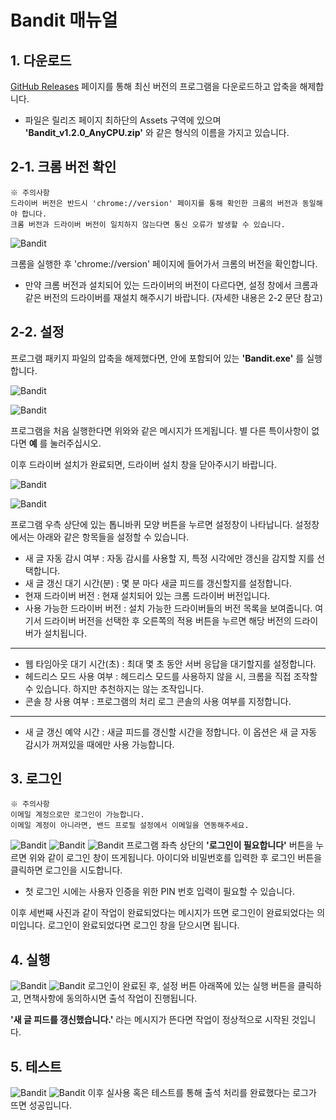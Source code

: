 # Bandit 매뉴얼

## 1. 다운로드
[GitHub Releases](https://github.com/handbros/Bandit/releases/latest) 페이지를 통해 최신 버전의 프로그램을 다운로드하고 압축을 해제합니다.

 * 파일은 릴리즈 페이지 최하단의 Assets 구역에 있으며 __'Bandit_v1.2.0_AnyCPU.zip'__ 와 같은 형식의 이름을 가지고 있습니다.

## 2-1. 크롬 버전 확인

```
※ 주의사항
드라이버 버전은 반드시 'chrome://version' 페이지를 통해 확인한 크롬의 버전과 동일해야 합니다.
크롬 버전과 드라이버 버전이 일치하지 않는다면 통신 오류가 발생할 수 있습니다.
```
![Bandit](./images/img003-1.png)

크롬을 실행한 후 'chrome://version' 페이지에 들어가서 크롬의 버전을 확인합니다.

 * 만약 크롬 버전과 설치되어 있는 드라이버의 버전이 다르다면, 설정 창에서 크롬과 같은 버전의 드라이버를 재설치 해주시기 바랍니다. (자세한 내용은 2-2 문단 참고)

## 2-2. 설정
프로그램 패키지 파일의 압축을 해제했다면, 안에 포함되어 있는 __'Bandit.exe'__ 를 실행합니다.

![Bandit](./images/img001.png)

![Bandit](./images/img002.png)

프로그램을 처음 실행한다면 위와와 같은 메시지가 뜨게됩니다. 별 다른 특이사항이 없다면 __예__ 를 눌러주십시오.

이후 드라이버 설치가 완료되면, 드라이버 설치 창을 닫아주시기 바랍니다.

![Bandit](./images/img003.png)

![Bandit](./images/img004.png)

프로그램 우측 상단에 있는 톱니바퀴 모양 버튼을 누르면 설정창이 나타납니다. 설정창에서는 아래와 같은 항목들을 설정할 수 있습니다.

 * 새 글 자동 감시 여부 : 자동 감시를 사용할 지, 특정 시각에만 갱신을 감지할 지를 선택합니다.
 * 새 글 갱신 대기 시간(분) : 몇 분 마다 새글 피드를 갱신할지를 설정합니다.
 * 현재 드라이버 버전 : 현재 설치되어 있는 크롬 드라이버 버전입니다.
 * 사용 가능한 드라이버 버전 : 설치 가능한 드라이버들의 버전 목록을 보여줍니다. 여기서 드라이버 버전을 선택한 후 오른쪽의 적용 버튼을 누르면 해당 버전의 드라이버가 설치됩니다.

* * *

 * 웹 타임아웃 대기 시간(초) : 최대 몇 초 동안 서버 응답을 대기할지를 설정합니다.
 * 헤드리스 모드 사용 여부 : 헤드리스 모드를 사용하지 않을 시, 크롬을 직접 조작할 수 있습니다. 하지만 추천하지는 않는 조작입니다.
 * 콘솔 창 사용 여부 : 프로그램의 처리 로그 콘솔의 사용 여부를 지정합니다.

* * *
 * 새 글 갱신 예약 시간 : 새글 피드를 갱신할 시간을 정합니다. 이 옵션은 새 글 자동 감시가 꺼져있을 때에만 사용 가능합니다.

## 3. 로그인
```
※ 주의사항
이메일 계정으로만 로그인이 가능합니다.
이메일 계정이 아니라면, 밴드 프로필 설정에서 이메일을 연동해주세요.
```

![Bandit](./images/img006.png)
![Bandit](./images/img008.png)
![Bandit](./images/img009.png)
프로그램 좌측 상단의 __'로그인이 필요합니다'__ 버튼을 누르면 위와 같이 로그인 창이 뜨게됩니다. 아이디와 비밀번호를 입력한 후 로그인 버튼을 클릭하면 로그인을 시도합니다.
 * 첫 로그인 시에는 사용자 인증을 위한 PIN 번호 입력이 필요할 수 있습니다. 

이후 세번째 사진과 같이 작업이 완료되었다는 메시지가 뜨면 로그인이 완료되었다는 의미입니다. 로그인이 완료되었다면 로그인 창을 닫으시면 됩니다.

## 4. 실행
![Bandit](./images/img010.png)
![Bandit](./images/img011.png)
로그인이 완료된 후, 설정 버튼 아래쪽에 있는 실행 버튼을 클릭하고, 면책사항에 동의하시면 출석 작업이 진행됩니다.

__'새 글 피드를 갱신했습니다.'__ 라는 메시지가 뜬다면 작업이 정상적으로 시작된 것입니다.

## 5. 테스트
![Bandit](./images/img012.png)
![Bandit](./images/img013.png)
이후 실사용 혹은 테스트를 통해 출석 처리를 완료했다는 로그가 뜨면 성공입니다.
